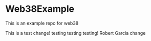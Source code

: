 # Web38Example
This is an example repo for web38


This is a test change! testing testing testing! 
Robert Garcia change